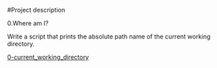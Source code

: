 #Project description

0.Where am I?

Write a script that prints the absolute path name of the current working directory.

[0-current_working_directory](https://github.com/sindi702/holbertonschool-shell/blob/main/basics/0-current_working_directory)
